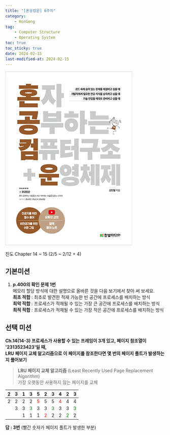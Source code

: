```yaml
---
title: "[혼공컴운] 6주차"
category:
    - HonGong
tag:
    - Computer Structure
    - Operating System
toc: true
toc_sticky: true
date: 2024-02-15
last-modified-at: 2024-02-15
---
```

![image](https://github.com/Sho1007/sho1007.github.io/blob/main/assets/images/B9177037040_l.jpg?raw=true)


진도 Chapter 14 ~ 15 (2/5 ~ 2/12 + 4)

## 기본미션   
1. <b>p.400의 확인 문제 1번</b>   
    메모리 할당 방식에 대한 설명으로 올바른 것을 다음 보기에서 찾아 써 보세요.   
    <b>최초 적합</b> : 최초로 발견한 적재 가능한 빈 공간에 프로세스를 배치하는 방식   
    <b>최악 적합</b> : 프로세스가 적재될 수 있는 가장 큰 공간에 프로세스를 배치하는 방식   
    <b>최적 적합</b> : 프로세스가 적재될 수 있는 가장 작은 공간에 프로세스를 배치하는 방식   


## 선택 미션
<b>Ch.14(14-3) 프로세스가 사용할 수 있는 프레임이 3개 있고, 페이지 참조열이 '2313523423'일 때,   
LRU 페이지 교체 알고리즘으로 이 페이지를 참조한다면 몇 번의 페이지 폴트가 발생하는지 풀어보기</b>  
> <b>LRU 페이지 교체 알고리즘</b> (Least Recently Used Page Replacement Algorithm)   
가장 오랫동안 사용하지 않는 페이지를 교체

| 2 | 3 | 1 | 3 | 5 | 2 | 3 | 4 | 2 | 3 |
|:-:|:-:|:-:|:-:|:-:|:-:|:-:|:-:|:-:|:-:|
| 2 | 2 | 2 | 2 | <span style="color:red">5</span> | 5 | 5 | <span style="color:red">4</span> | 4 | 4 |
|   | 3 | 3 | <span style="color:green">3</span> | 3 | 3 | <span style="color:green">3</span> | 3 | 3 | <span style="color:green">3</span> |
|   |   | 1 | 1 | 1 | <span style="color:red">2</span> | 2 | 2 | <span style="color:green">2</span> | 2 |   

<b>답 : 3번</b> (빨간 숫자가 페이지 폴트가 발생한 부분)